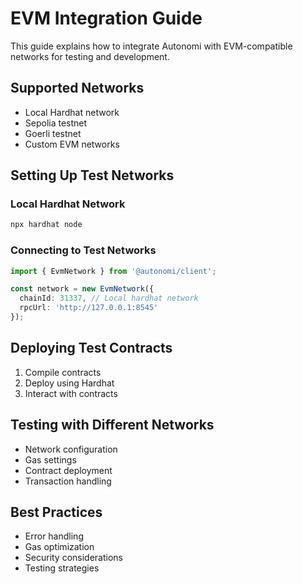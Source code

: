 # EVM Integration Guide

This guide explains how to integrate Autonomi with EVM-compatible networks for testing and development.

## Supported Networks

- Local Hardhat network
- Sepolia testnet
- Goerli testnet
- Custom EVM networks

## Setting Up Test Networks

### Local Hardhat Network

```bash
npx hardhat node
```

### Connecting to Test Networks

```typescript
import { EvmNetwork } from '@autonomi/client';

const network = new EvmNetwork({
  chainId: 31337, // Local hardhat network
  rpcUrl: 'http://127.0.0.1:8545'
});
```

## Deploying Test Contracts

1. Compile contracts
2. Deploy using Hardhat
3. Interact with contracts

## Testing with Different Networks

- Network configuration
- Gas settings
- Contract deployment
- Transaction handling

## Best Practices

- Error handling
- Gas optimization
- Security considerations
- Testing strategies

